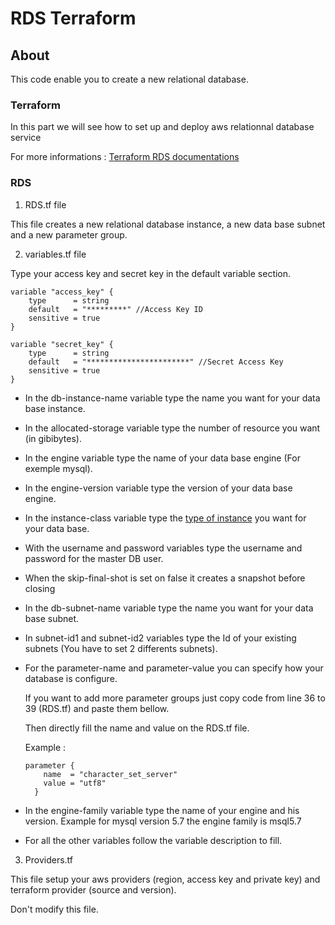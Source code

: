 # RDS Terraform

## About

This code enable you to create a new relational database.

### Terraform 

In this part we will see how to set up and deploy aws relationnal database service

For more informations : [Terraform RDS documentations](https://registry.terraform.io/providers/hashicorp/aws/latest/docs/resources/db_instance)

### RDS

1. RDS.tf file

This file creates a new relational database instance, a new data base subnet and a new parameter group.

2. variables.tf file

Type your access key and secret key in the default variable section.

```
variable "access_key" {
    type      = string
    default   = "*********" //Access Key ID
    sensitive = true
}

variable "secret_key" {
    type      = string
    default   = "***********************" //Secret Access Key
    sensitive = true
}
```

- In the db-instance-name variable type the name you want for your data base instance.

- In the allocated-storage variable type the number of resource you want (in gibibytes).

- In the engine variable type the name of your data base engine (For exemple mysql).

- In the engine-version variable type the version of your data base engine.

- In the instance-class variable type the [type of instance](https://aws.amazon.com/fr/rds/instance-types/) you want for your data base. 

- With the username and password variables type the username and password for the master DB user. 

- When the skip-final-shot is set on false it creates a snapshot before closing 

-  In the db-subnet-name variable type the name you want for your data base subnet.

- In subnet-id1 and subnet-id2 variables type the Id of your existing subnets (You have to set 2 differents subnets).

- For the parameter-name and parameter-value you can specify how your database is configure.

    If you want to add more parameter groups just copy code from line 36 to 39 (RDS.tf) and paste them bellow.

    Then directly fill the name and value on the RDS.tf file.

    Example :
    ```
    parameter {
        name  = "character_set_server"
        value = "utf8"
      }
    ```

- In the engine-family variable type the name of your engine and his version. Example for mysql version 5.7 the engine family is msql5.7

- For all the other variables follow the variable description to fill.


3. Providers.tf

This file setup your aws providers (region, access key and private key) and terraform provider (source and version).

Don't modify this file.